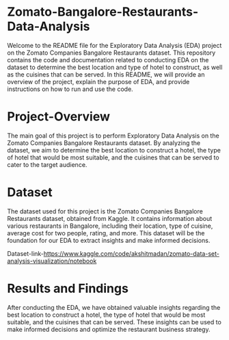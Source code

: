 # Zomato-Bangalore-Restaurants-Data-Analysis
Welcome to the README file for the Exploratory Data Analysis (EDA) project on the Zomato Companies Bangalore Restaurants dataset. This repository contains the code and documentation related to conducting EDA on the dataset to determine the best location and type of hotel to construct, as well as the cuisines that can be served. In this README, we will provide an overview of the project, explain the purpose of EDA, and provide instructions on how to run and use the code.
# Project-Overview
The main goal of this project is to perform Exploratory Data Analysis on the Zomato Companies Bangalore Restaurants dataset. By analyzing the dataset, we aim to determine the best location to construct a hotel, the type of hotel that would be most suitable, and the cuisines that can be served to cater to the target audience.
# Dataset
The dataset used for this project is the Zomato Companies Bangalore Restaurants dataset, obtained from Kaggle. It contains information about various restaurants in Bangalore, including their location, type of cuisine, average cost for two people, rating, and more. This dataset will be the foundation for our EDA to extract insights and make informed decisions.

Dataset-link-https://www.kaggle.com/code/akshitmadan/zomato-data-set-analysis-visualization/notebook

# Results and Findings
After conducting the EDA, we have obtained valuable insights regarding the best location to construct a hotel, the type of hotel that would be most suitable, and the cuisines that can be served. These insights can be used to make informed decisions and optimize the restaurant business strategy.
